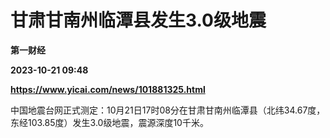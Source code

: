# 甘肃甘南州临潭县发生3.0级地震
**第一财经**

**2023-10-21 09:48**

**https://www.yicai.com/news/101881325.html**

中国地震台网正式测定：10月21日17时08分在甘肃甘南州临潭县（北纬34.67度，东经103.85度）发生3.0级地震，震源深度10千米。